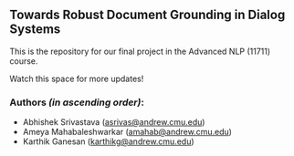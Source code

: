 ## Towards Robust Document Grounding in Dialog Systems
This is the repository for our final project in the Advanced NLP (11711) course.

Watch this space for more updates!

### Authors _(in ascending order)_:
- Abhishek Srivastava (asrivas@andrew.cmu.edu)
- Ameya Mahabaleshwarkar (amahab@andrew.cmu.edu)
- Karthik Ganesan (karthikg@andrew.cmu.edu)

